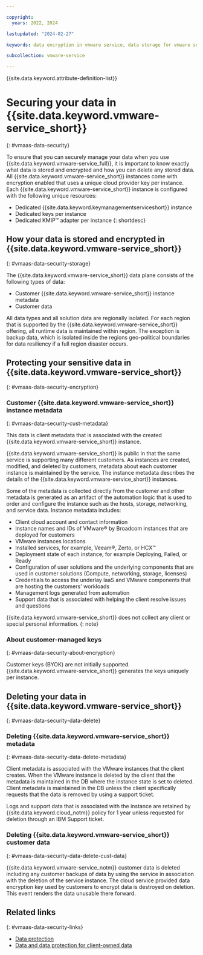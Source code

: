 ```yaml
---

copyright:
  years: 2022, 2024

lastupdated: "2024-02-27"

keywords: data encryption in vmware service, data storage for vmware service, bring your own keys for vmware service, BYOK for vmware service, key management for vmware service, key encryption for vmware service, personal data in vmware service, data deletion for vmware service, data in vmware service, data security in vmware service, KYOK for vmware service

subcollection: vmware-service

---
```


{{site.data.keyword.attribute-definition-list}}

# Securing your data in {{site.data.keyword.vmware-service_short}}
{: #vmaas-data-security}

To ensure that you can securely manage your data when you use {{site.data.keyword.vmware-service_full}}, it is important to know exactly what data is stored and encrypted and how you can delete any stored data. All {{site.data.keyword.vmware-service_short}} instances come with encryption enabled that uses a unique cloud provider key per instance. Each {{site.data.keyword.vmware-service_short}} instance is configured with the following unique resources:

* Dedicated {{site.data.keyword.keymanagementserviceshort}} instance
* Dedicated keys per instance
* Dedicated KMIP™ adapter per instance
{: shortdesc}

## How your data is stored and encrypted in {{site.data.keyword.vmware-service_short}}
{: #vmaas-data-security-storage}

The {{site.data.keyword.vmware-service_short}} data plane consists of the following types of data:
* Customer {{site.data.keyword.vmware-service_short}} instance metadata
* Customer data

All data types and all solution data are regionally isolated. For each region that is supported by the {{site.data.keyword.vmware-service_short}} offering, all runtime data is maintained within region. The exception is backup data, which is isolated inside the regions geo-political boundaries for data resiliency if a full region disaster occurs.

## Protecting your sensitive data in {{site.data.keyword.vmware-service_short}}
{: #vmaas-data-security-encryption}

### Customer {{site.data.keyword.vmware-service_short}} instance metadata
{: #vmaas-data-security-cust-metadata}

This data is client metadata that is associated with the created {{site.data.keyword.vmware-service_short}} instance.

{{site.data.keyword.vmware-service_short}} is public in that the same service is supporting many different customers. As instances are created, modified, and deleted by customers, metadata about each customer instance is maintained by the service. The instance metadata describes the details of the {{site.data.keyword.vmware-service_short}} instances.

Some of the metadata is collected directly from the customer and other metadata is generated as an artifact of the automation logic that is used to order and configure the instance such as the hosts, storage, networking, and service data. Instance metadata includes:

* Client cloud account and contact information
* Instance names and IDs of VMware® by Broadcom instances that are deployed for customers
* VMware instances locations
* Installed services, for example, Veeam®, Zerto, or HCX™
* Deployment state of each instance, for example Deploying, Failed, or Ready
* Configuration of user solutions and the underlying components that are used in customer solutions (Compute, networking, storage, licenses)
* Credentials to access the underlay IaaS and VMware components that are hosting the customers' workloads
* Management logs generated from automation
* Support data that is associated with helping the client resolve issues and questions

{{site.data.keyword.vmware-service_short}} does not collect any client or special personal information.
{: note}

### About customer-managed keys
{: #vmaas-data-security-about-encryption}

Customer keys (BYOK) are not initially supported. {{site.data.keyword.vmware-service_short}} generates the keys uniquely per instance.

## Deleting your data in {{site.data.keyword.vmware-service_short}}
{: #vmaas-data-security-data-delete}

### Deleting {{site.data.keyword.vmware-service_short}} metadata
{: #vmaas-data-security-data-delete-metadata}

Client metadata is associated with the VMware instances that the client creates. When the VMware instance is deleted by the client that the metadata is maintained in the DB where the instance state is set to deleted. Client metadata is maintained in the DB unless the client specifically requests that the data is removed by using a support ticket.

Logs and support data that is associated with the instance are retained by {{site.data.keyword.cloud_notm}} policy for 1 year unless requested for deletion through an IBM Support ticket.

### Deleting {{site.data.keyword.vmware-service_short}} customer data
{: #vmaas-data-security-data-delete-cust-data}

{{site.data.keyword.vmware-service_notm}} customer data is deleted including any customer backups of data by using the service in association with the deletion of the service instance. The cloud service provided data encryption key used by customers to encrypt data is destroyed on deletion. This event renders the data unusable there forward.

## Related links
{: #vmaas-data-security-links}

* [Data protection](/docs/vmware-service?topic=vmware-service-architecture-workload-isolation-learning#architecture-workload-isolation-data-protection)
* [Data and data protection for client-owned data](/docs/vmware-service?topic=vmware-service-architecture-workload-isolation-learning#architecture-workload-isolation-data-client)
